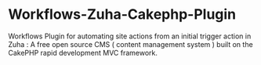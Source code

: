 Workflows-Zuha-Cakephp-Plugin
=============================

Workflows Plugin for automating site actions from an initial trigger action in Zuha : A free open source CMS ( content management system ) built on the CakePHP rapid development MVC framework.
